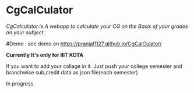 # CgCalCulator
*CgCalculator is A webapp to calculate your CG on the Basis of your grades on your subject*

#Demo :
see demo on https://pranjal1127.github.io/CgCalCulator/




**Currently It's only for IIIT KOTA**

If you want to add your collage in it. Just push your college semester and branchwise sub,credit data as json file(each semester)


In progress
